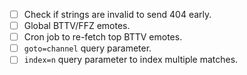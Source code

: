 - [ ] Check if strings are invalid to send 404 early.
- [ ] Global BTTV/FFZ emotes.
- [ ] Cron job to re-fetch top BTTV emotes.
- [ ] `goto=channel` query parameter.
- [ ] `index=n` query parameter to index multiple matches.
